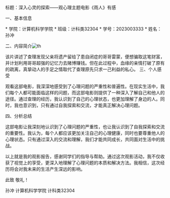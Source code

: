 标题：深入心灵的探索——观心理主题电影《雨人》有感

一、基本信息

\* 学院：计算机科学学院
\* 班级：计科类32304
\* 学号：2023003333
\* 姓名：孙冲

二、内容简介![th](C:\Users\孙冲\Desktop\th.jpg)

该片讲述了查理发现父亲将遗产留给了患自闭症的哥哥雷蒙，便想骗取这笔财富，并计划利用哥哥超强的记忆力去赌博赚钱。但在此过程中，血缘的亲情打破了原有的疏离，真挚动人的手足之情取代了查理原先只求一己利益的私心。
三、个人感受

观看这部电影，我深深地感受到了心理问题的严重性和普遍性。在现实生活中，我们每个人都可能面临这样的问题，而这部电影则提供了一种深入了解自己和他人的途径。通过查理的经历，我认识到了自己的心理状态，也更加理解了身边的人。同时，我也意识到，只有通过自我探索和交流，才能真正解决心理问题。

四、分析总结

这部电影让我深刻地认识到了心理问题的严重性，也让我认识到了自我探索和交流的重要性。我认为，每个人都应该更加关注自己的心理健康，同时也要尊重他人的心理状态。只有通过深入的交流和理解，我们才能共同成长，共同面对生活中的挑战。

以上就是我的观影报告，感谢同学们的指导与帮助。通过这次观影活动，我不仅收获了视觉上的享受，更深入地理解了心理问题的本质和解决方法。我相信，这次经历将会对我未来的生活产生深远的影响。

此致
敬礼！

孙冲
计算机科学学院
计科类32304